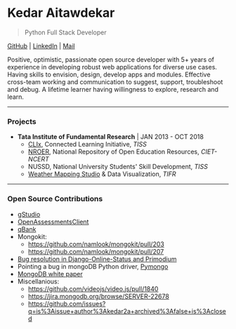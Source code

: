# Kedar Aitawdekar
> Python Full Stack Developer

[GitHub](https://github.com/kedar2a) | [LinkedIn](www.linkedin.com/in/kedar2a) | [Mail](mailto:mail@kedar.tech)

Positive, optimistic, passionate open source developer with 5+ years of experience in developing robust web applications for diverse use cases. Having skills to envision, design, develop apps and modules. Effective cross-team working and communication to suggest, support, troubleshoot and debug. A lifetime learner having willingness to explore, research and learn.

---

### Projects
- **Tata Institute of Fundamental Research** | JAN 2013 - OCT 2018
    + [CLIx](https://clix.tiss.edu/), Connected Learning Initiative, *TISS*
    + [NROER](http://nroer.gov.in/), National Repository of Open Education Resources, *CIET-NCERT*
    + NUSSD, National University Students' Skill Development, *TISS*
    + [Weather Mapping Studio](https://github.com/kedar2a/WeatherMappingStudio) & Data Visualization, *TIFR*

---

### Open Source Contributions
- [gStudio](https://github.com/gnowledge/gstudio/commits?author=kedar2a)
- [OpenAssessmentsClient](https://github.com/gnowledge/OpenAssessmentsClient)
- [qBank](https://github.com/gnowledge/qbank-lite)
- ​Mongokit:​
    - https://github.com/namlook/mongokit/pull/203
    - https://github.com/namlook/mongokit/pull/207
- [Bug resolution in Django-Online-Status​ and Primodium](https://bitbucket.org/zalew/django-online-status/pull-requests/2/edited-urlspy-file-to-work-django-online/diff)
- Pointing a bug in ​mongoDB​ Python driver, [​Pymongo](https://jira.mongodb.org/browse/PYTHON-712)
- [MongoDB white paper](https://github.com/kedar2a/Abstracts)
- Miscellanious:
    - https://github.com/videojs/video.js/pull/1840
    - https://jira.mongodb.org/browse/SERVER-22678
    - https://github.com/issues?q=is%3Aissue+author%3Akedar2a+archived%3Afalse+is%3Aclosed
